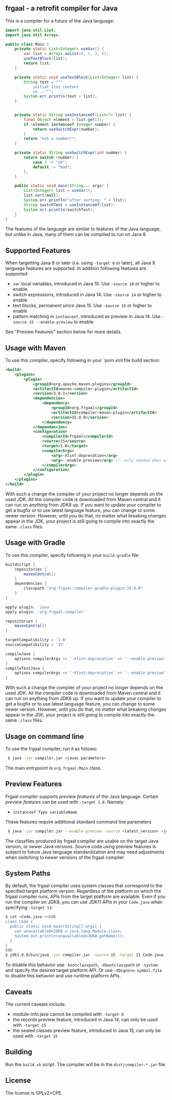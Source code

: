 frgaal - a retrofit compiler for Java
-------------------------------------

This is a compiler for a future of the Java language:

```java
import java.util.List;
import java.util.Arrays;

public class Main {
    private static List<Integer> useVar() {
        var list = Arrays.asList(6, 1, 3, 5);
        useTextBlock(list);
        return list;
    }

    private static void useTextBlock(List<Integer> list) {
        String text = """
            initial list content
            is...""";
        System.err.println(text + list);
    }


    private static String useInstanceOf(List<?> list) {
        final Object element = list.get(1);
        if (element instanceof Integer number) {
            return useSwitchExpr(number);
        }
        return "not a number!";
    }

    private static String useSwitchExpr(int number) {
        return switch (number) {
            case 3 -> "ok";
            default -> "bad";
        };
    }

    public static void main(String... args) {
        List<Integer> list = useVar();
        list.sort(null);
        System.err.println("after sorting: " + list);
        String switchTest = useInstanceOf(list);
        System.err.println(switchTest);
    }
}
```

The features of the language are similar to features of the Java language,
but unlike in Java, many of them can be compiled to run on Java 8.

Supported Features
------------------

When targetting Java 8 or later (i.e. using `-target 8` or later), all Java 8 language features are supported.
In addition following features are supported:

 * `var` local variables, introduced in Java 10. Use `-source 10` or higher to enable.
 * switch expressions, introduced in Java 14. Use `-source 14` or higher to enable.
 * text blocks, permanent since Java 15. Use `-source 15` or higher to enable
 * pattern matching in `instanceof`, introduced as preview in Java 14. Use `-source 15 --enable-preview` to enable

See "Preview Features" section below for more details.

Usage with Maven
----------------

To use this compiler, specify following in your `pom.xml file build section:

```xml
<build>
    <plugins>
        <plugin>
            <groupId>org.apache.maven.plugins</groupId>
            <artifactId>maven-compiler-plugin</artifactId>
            <version>3.8.1</version>
            <dependencies>
                <dependency>
                    <groupId>org.frgaal</groupId>
                    <artifactId>compiler-maven-plugin</artifactId>
                    <version>15.0.0</version>
                </dependency>
            </dependencies>
            <configuration>
                <compilerId>frgaal</compilerId>
                <source>15</source>
                <target>1.8</target>
                <compilerArgs>
                    <arg>-Xlint:deprecation</arg>
                    <arg>--enable-preview</arg> <!--only needed when using preview language features-->
                </compilerArgs>
            </configuration>
        </plugin>
    </plugins>
</build>
```

With such a change the compiler of your project no longer depends on the
used JDK. All the compiler code is downloaded from Maven central and it can
run on anything from JDK8 up. If you want to update your compiler to
get a bugfix or to use latest language feature, you can change <version>
to some newer version. However, until you do that, no matter what
breaking changes appear in the JDK, your project is still going to compile
into exactly the same `.class` files.

Usage with Gradle
-----------------

To use this compiler, specify following in your `build.gradle` file:

```groovy
buildscript {
    repositories {
        mavenCentral()
    }
    dependencies {
        classpath "org.frgaal:compiler-gradle-plugin:15.0.0"
    }
}

apply plugin: 'java'
apply plugin: 'org.frgaal.compiler'

repositories {
    mavenCentral()
}

targetCompatibility = '1.8'
sourceCompatibility = '15'

compileJava {
    options.compilerArgs << '-Xlint:deprecation' << '--enable-preview'
}
compileTestJava {
    options.compilerArgs << '-Xlint:deprecation' << '--enable-preview'
}
```

With such a change the compiler of your project no longer depends on the
used JDK. All the compiler code is downloaded from Maven central and it can
run on anything from JDK8 up. If you want to update your compiler to
get a bugfix or to use latest language feature, you can change <version>
to some newer version. However, until you do that, no matter what
breaking changes appear in the JDK, your project is still going to compile
into exactly the same `.class` files.

Usage on command line
---------------------

To use the frgaal compiler, run it as follows:

```bash
 $ java -jar compiler.jar <javac-parameters>
```

The main entrypoint is `org.frgaal.Main` class.

Preview Features
----------------

Frgaal compiler supports _preview features_ of the Java language. Certain
_preview features_ can be used with `-target 1.8`. Namely:

* `instanceof Type variableName`

These features require additional standard command line parameters 

```bash
 $ java -jar compiler.jar --enable-preview -source <latest_version> <javac-parameters>
```

The classfiles produced by frgaal compiler are usable on the target Java version, or newer 
Java versions. Source code using preview features is subject to future Java
language standardization and may need adjustments when switching to 
newer versions of the frgaal compiler.

System Paths
------------

By default, the frgaal compiler uses system classes that correspond to the specified target platform version.
Regardless of the platform on which the frgaal compiler runs, APIs from the target platform
are available.
Even if you run the compiler on JDK8, you can use JDK11 APIs in your `Code.java`
when specifying `-target 11`:

```bash
$ cat >Code.java <<END
class Code {
  public static void main(String[] args) {
    var unavailableOnJDK8 = java.lang.Module.class;
    System.out.println(unavailableOnJDK8.getName());
  }
}
END
$ jdk1.8.0/bin/java -jar compiler.jar -source 15 -target 11 Code.java
```

To disable this behavior use `-bootclasspath`, `-Xbootclasspath` or `-system`
and specify the desired target platform API. Or use `-XDignore.symbol.file`
to disable this behavior and use runtime platform APIs.

Caveats
-------

The current caveats include:

 * module-info.java cannot be compiled with `-target 8`
 * the records preview feature, introduced in Java 14, can only be used with `-target 15`
 * the sealed classes preview feature, introduced in Java 15, can only be used with `-target 15`

Building
--------

Run the `build.sh` script. The compiler will be in the `dist/compiler-*.jar` file.

License
-------

The license is GPLv2+CPE.
